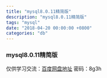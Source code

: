 ```yaml
---
title: "mysql8.0.11精简版"
description: "mysql8.0.11精简版"
tags: "mysql"
date: "2018-04-20 00:00:00 +0800"
categories: "db"
---
```


### mysql8.0.11精简版

仅供学习交流：<a href="https://pan.baidu.com/s/1erEYYUkti2tkKWEpQcVFLw" target="_blank">百度网盘地址</a> 密码：8g3h
